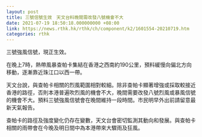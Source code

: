 ```yaml
---
layout: post
title: 三號信號生效　天文台料晚間需改發八號機會不大
date: 2021-07-19 18:50:18.000000000 +08:00
link: https://news.rthk.hk/rthk/ch/component/k2/1601554-20210719.htm
categories: rthk
---
```


三號強風信號，現正生效。
 
在晚上7時，熱帶風暴查帕卡集結在香港之西南約190公里，預料緩慢向偏北方向移動，逐漸靠近珠江口以西一帶。
 
天文台說，與查帕卡相關的烈風範圍相對較細。除非查帕卡顯著增強或採取較接近香港的路徑，否則本港普遍吹烈風的機會不大，晚間需要改發八號烈風或暴風信號的機會不大。預料三號強風信號會在晚間維持一段時間。市民明早外出前請留意最新天氣報告。
 
查帕卡的路徑及強度變化仍存在變數，天文台會密切監測其動向和發展。與查帕卡相關的雨帶會在今晚及明日間中為本港帶來大驟雨及狂風。
